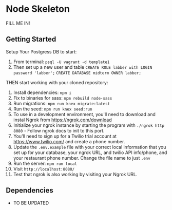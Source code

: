 # Node Skeleton

FILL ME IN!

## Getting Started

Setup Your Postgress DB to start:

1. From terminal: `psql -U vagrant -d template1`
2. Then set up a new user and table 
`CREATE ROLE labber with LOGIN password 'labber';`
`CREATE DATABASE midterm OWNER labber;`

THEN start working with your cloned repository:

1. Install dependencies: `npm i`
2. Fix to binaries for sass: `npm rebuild node-sass`
3. Run migrations: `npm run knex migrate:latest`
4. Run the seed: `npm run knex seed:run`
5. To use in a development environment, you'll need to download and instal Ngrok from https://ngrok.com/download
6. Initialize your ngrok instance by starting the program with `./ngrok http 8080` - Follow ngrok docs to init to this port.
7. You'll need to sign up for a Twilio trial account at https://www.twilio.com/ and create a phone number.
8. Update the `.env.example` file with your correct local information that you set up for your database, your ngrok URL, and twilio API info/phone, and your restaurant phone number. Change the file name to just `.env`
9. Run the server: `npm run local`
10. Visit `http://localhost:8080/`
11. Test that ngrok is also working by visiting your Ngrok URL.

## Dependencies

- TO BE UPDATED
